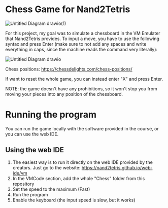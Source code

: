 # Chess Game for Nand2Tetris

![Untitled Diagram drawio(1)](https://github.com/jd-becerra/nand2tetris-Chess/assets/112126654/5e4b1c82-d80b-4c09-a673-03dee915f3a3)



For this project, my goal was to simulate a chessboard in the VM Emulater that Nand2Tetris provides.
To input a move, you have to use the following syntax and press Enter (make sure to not add any spaces and write everything in caps, since the machine reads the command very literally):

![Untitled Diagram drawio](https://github.com/jd-becerra/nand2tetris-Chess/assets/112126654/4840d1a1-58e0-4878-842e-03815c366765)

Chess positions: https://chessdelights.com/chess-positions/

If want to reset the whole game, you can instead enter "X" and press Enter. 

NOTE: the game doesn't have any prohibitions, so it won't stop you from moving your pieces into any position of the chessboard.

# Running the program
You can run the game locally with the software provided in the course, or you can use the web IDE.

## Using the web IDE
1. The easiest way is to run it directly on the web IDE provided by the creators. Just go to the website:
     https://nand2tetris.github.io/web-ide/vm
2. In the VMCode section, add the whole "Chess" folder from this repository
3. Set the speed to the maximum (Fast)
4. Run the program
5. Enable the keyboard (the input speed is slow, but it works)
 
    
